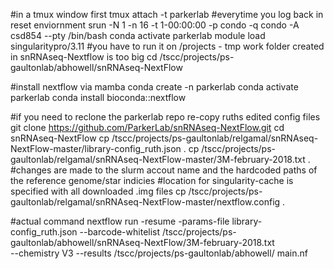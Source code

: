 #in a tmux window first 
tmux attach -t parkerlab
#everytime you log back in reset enviornment 
srun -N 1 -n 16 -t 1-00:00:00 -p condo -q condo -A csd854 --pty /bin/bash
conda activate parkerlab
module load singularitypro/3.11
#you have to run it on /projects - tmp work folder created in snRNAseq-Nextflow is too big
cd /tscc/projects/ps-gaultonlab/abhowell/snRNAseq-NextFlow

#install nextflow via mamba
conda create -n parkerlab
conda activate parkerlab
conda install bioconda::nextflow

#if you need to reclone the parkerlab repo re-copy ruths edited config files
git clone https://github.com/ParkerLab/snRNAseq-NextFlow.git
cd snRNAseq-NextFlow
cp /tscc/projects/ps-gaultonlab/relgamal/snRNAseq-NextFlow-master/library-config_ruth.json . 
cp /tscc/projects/ps-gaultonlab/relgamal/snRNAseq-NextFlow-master/3M-february-2018.txt . 
#changes are made to the slurm accout name and the hardcoded paths of the reference genome/star indicies
#location for singularity-cache is specified with all downloaded .img files
cp /tscc/projects/ps-gaultonlab/relgamal/snRNAseq-NextFlow-master/nextflow.config . 

#actual command
nextflow run -resume -params-file library-config_ruth.json --barcode-whitelist /tscc/projects/ps-gaultonlab/abhowell/snRNAseq-NextFlow/3M-february-2018.txt \
--chemistry V3 --results /tscc/projects/ps-gaultonlab/abhowell/ main.nf
